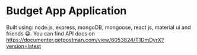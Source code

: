 # Budget App Application

Built using: node.js, express, mongoDB, mongoose, react js, material ui and friends 😁.
You can find API docs on https://documenter.getpostman.com/view/6053824/T1DmDyrX?version=latest

